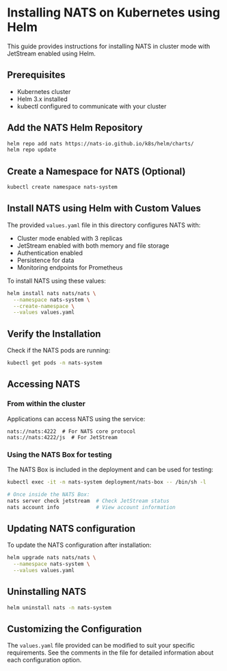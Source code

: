 # Installing NATS on Kubernetes using Helm

This guide provides instructions for installing NATS in cluster mode with JetStream enabled using Helm.

## Prerequisites

- Kubernetes cluster
- Helm 3.x installed
- kubectl configured to communicate with your cluster

## Add the NATS Helm Repository

```bash
helm repo add nats https://nats-io.github.io/k8s/helm/charts/
helm repo update
```

## Create a Namespace for NATS (Optional)

```bash
kubectl create namespace nats-system
```

## Install NATS using Helm with Custom Values

The provided `values.yaml` file in this directory configures NATS with:

- Cluster mode enabled with 3 replicas
- JetStream enabled with both memory and file storage
- Authentication enabled
- Persistence for data
- Monitoring endpoints for Prometheus

To install NATS using these values:

```bash
helm install nats nats/nats \
  --namespace nats-system \
  --create-namespace \
  --values values.yaml
```

## Verify the Installation

Check if the NATS pods are running:

```bash
kubectl get pods -n nats-system
```

## Accessing NATS

### From within the cluster

Applications can access NATS using the service:

```
nats://nats:4222  # For NATS core protocol
nats://nats:4222/js  # For JetStream
```

### Using the NATS Box for testing

The NATS Box is included in the deployment and can be used for testing:

```bash
kubectl exec -it -n nats-system deployment/nats-box -- /bin/sh -l

# Once inside the NATS Box:
nats server check jetstream  # Check JetStream status
nats account info            # View account information
```

## Updating NATS configuration

To update the NATS configuration after installation:

```bash
helm upgrade nats nats/nats \
  --namespace nats-system \
  --values values.yaml
```

## Uninstalling NATS

```bash
helm uninstall nats -n nats-system
```

## Customizing the Configuration

The `values.yaml` file provided can be modified to suit your specific requirements. 
See the comments in the file for detailed information about each configuration option.
